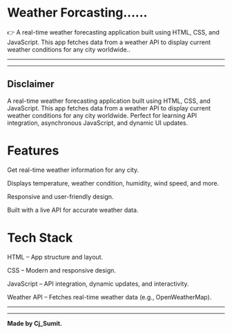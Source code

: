 # Weather Forcasting......
👉 A real-time weather forecasting application built using HTML, CSS, and JavaScript. This app fetches data from a weather API to display current weather conditions for any city worldwide..<br>

---
---

## Disclaimer
A real-time weather forecasting application built using HTML, CSS, and JavaScript. This app fetches data from a weather API to display current weather conditions for any city worldwide. Perfect for learning API integration, asynchronous JavaScript, and dynamic UI updates.

# Features

Get real-time weather information for any city.

Displays temperature, weather condition, humidity, wind speed, and more.

Responsive and user-friendly design.

Built with a live API for accurate weather data.

# Tech Stack

HTML – App structure and layout.

CSS – Modern and responsive design.

JavaScript – API integration, dynamic updates, and interactivity.

Weather API – Fetches real-time weather data (e.g., OpenWeatherMap).

---

---
**Made by Cj_Sumit.**

